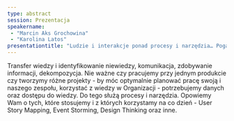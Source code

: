 ```yaml
---
type: abstract
session: Prezentacja
speakername: 
 - "Marcin Aks Grochowina"
 - "Karolina Latos"
presentationtitle: "Ludzie i interakcje ponad procesy i narzędzia… Pogadajmy o tym drugim."
---
```

Transfer wiedzy i identyfikowanie niewiedzy, komunikacja, zdobywanie informacji, dekompozycja. Nie ważne czy pracujemy przy jednym produkcie czy tworzymy różne projekty - by móc optymalnie planować pracę swoją i naszego zespołu, korzystać z wiedzy w Organizacji - potrzebujemy danych oraz dostępu do wiedzy. Do tego służą procesy i narzędzia. Opowiemy Wam o tych, które stosujemy i z których korzystamy na co dzień - User Story Mapping, Event Storming, Design Thinking oraz inne.
